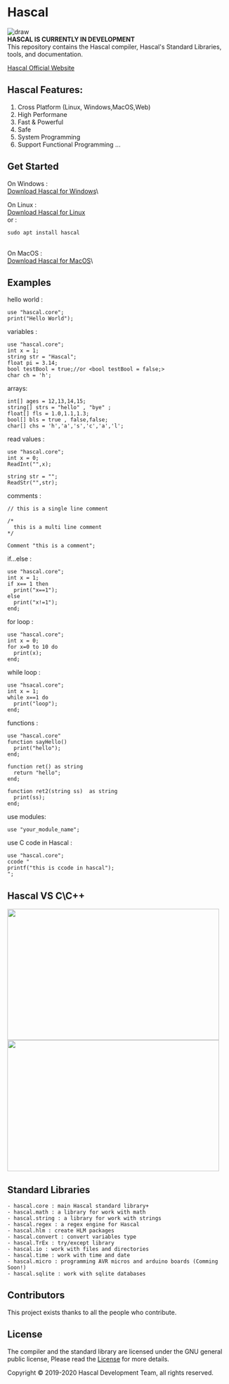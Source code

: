 # Hascal
![draw](https://raw.githubusercontent.com/hascal/hascal/main/img/has.png)
<br>
<b>HASCAL IS CURRENTLY IN DEVELOPMENT</b><br>
This repository contains the Hascal compiler, Hascal's Standard Libraries, tools, and documentation.

[Hascal Official Website](https://hascal.github.io)
## Hascal Features:
1. Cross Platform (Linux, Windows,MacOS,Web)
2. High Performane
3. Fast & Powerful
4. Safe
5. System Programming
6. Support Functional Programming
...

## Get Started
On Windows : \
[Download Hascal for Windows](#)\

On Linux : \
[Download Hascal for Linux](#)\
or :
```
sudo apt install hascal
```
\
On MacOS : \
[Download Hascal for MacOS](#)\

## Examples
hello world :
```
use "hascal.core";
print("Hello World");
```
variables :
```
use "hascal.core";
int x = 1;
string str = "Hascal";
float pi = 3.14;
bool testBool = true;//or <bool testBool = false;>
char ch = 'h';
```
arrays:
```
int[] ages = 12,13,14,15;
string[] strs = "hello" , "bye" ;
float[] fls = 1.0,1.1,1.3;
bool[] bls = true , false,false;
char[] chs = 'h','a','s','c','a','l'; 
```
read values :
```
use "hascal.core";
int x = 0;
ReadInt("",x);

string str = "";
ReadStr("",str);
```
comments :
```
// this is a single line comment

/*
  this is a multi line comment
*/

Comment "this is a comment";
```
if...else :
```
use "hascal.core";
int x = 1;
if x== 1 then
  print("x==1");
else
  print("x!=1");
end;
```
for loop :
```
use "hascal.core";
int x = 0;
for x=0 to 10 do
  print(x);
end;
```
while loop :
```
use "hsacal.core";
int x = 1;
while x==1 do
  print("loop");
end;
```
functions :
```
use "hascal.core"
function sayHello()
  print("hello");
end;

function ret() as string
  return "hello";
end;

function ret2(string ss)  as string
  print(ss);
end;
```
use modules:
```
use "your_module_name";
```
use C code in Hascal :
```
use "hascal.core";
ccode "
printf("this is ccode in hascal");
";
```

## Hascal VS C\C++
<img style="display:inline-block" width="482px" height="298px" src="https://raw.githubusercontent.com/hascal/hascal/main/img/hasca_what_is_your_name.png">
<img style="display:inline-block" width="482px" height="298px" src="https://raw.githubusercontent.com/hascal/hascal/main/img/c_what_is_your_name.png">

## Standard Libraries
```
- hascal.core : main Hascal standard library+
- hascal.math : a library for work with math
- hascal.string : a library for work with strings
- hascal.regex : a regex engine for Hascal
- hascal.hlm : create HLM packages
- hascal.convert : convert variables type
- hascal.TrEx : try/except library
- hascal.io : work with files and directories
- hascal.time : work with time and date
- hascal.micro : programming AVR micros and arduino boards (Comming Soon!)
- hascal.sqlite : work with sqlite databases
```
## Contributors
This project exists thanks to all the people who contribute. 

## License
The compiler and the standard library are licensed under the GNU general public license,
Please read the [License](https://github.com/hascal/hascal/blob/main/LICENSE) for more details.

Copyright © 2019-2020  Hascal Development Team, all rights reserved.

